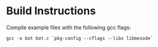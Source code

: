 Build Instructions
==================

Compile example files with the following gcc flags:
```
gcc -o bot bot.c `pkg-config --cflags --libs libmesode`
```
